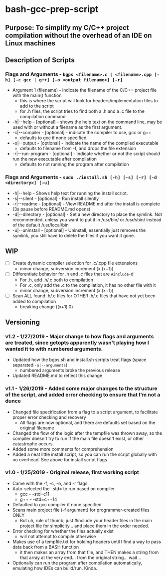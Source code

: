 # bash-gcc-prep-script

## Purpose: To simplify my C/C++ project compilation without the overhead of an IDE on Linux machines

## Description of Scripts

### Flags and Arguments - `bgps <filename>.c | <filename>.cpp [-h] [-c gcc | g++] [-o <output filename>] [-r]`

- Argument 1 (filename) - indicate the filename of the C/C++ project file with the main() function
	- this is where the script will look for headers/implementation files to add to the script
	- for .h files, the script tries to find both a .h and a .c file to the compilation command
- -h|--help - [optional] - shows the help text on the command line, may be used with or without a filename as the first argument.
- -c|--compiler - [optional] - indicate the compiler to use, gcc or g++
	- defaults to gcc if none specified
- -o|--output - [optional] - indicate the name of the compiled executable
	- defaults to filename from -f, and drops the file extension
- -r|--run-program - [optional] - indicate whether or not the script should run the new executable after compilation
	- defaults to not running the program after compilation

### Flags and Arguments - `sudo ./install.sh [-h] [-s] [-r] [-d <directory>] [-u]`

- -h|--help - Shows help text for running the install script.
- -s|--silent - [optional] - Run install silently
- -r|--readme - [optional] - View README.md after the install is complete (3s pause before README.md opens)
- -d|--directory - [optional] - Set a new directory to place the symlink. Not recommended, unless you want to put it in /usr/bin/ or /usr/sbin/ instead of the default /usr/local/bin
- -u|--uninstall - [optional] - Uninstall, essentially just removes the symlink, you still have to delete the files if you want it gone.

## WIP

- [ ] Create dynamic compiler selection for .c/.cpp file extensions
	- minor change, subversion increment (x.(x+1))
- [ ] Differentiate behavior for .h and .c files that are `#include`-d
	- For .h, add .h/.c both to compilation
	- For .c, only add the .c to the compilation, it has no other file with it
	- minor change, subversion increment (x.(x+1))
- [ ] Scan ALL found .h/.c files for OTHER .h/.c files that have not yet been added to compilation
	- breaking change ((x+1).0)

## Versioning

### v1.2 - 1/27/2019 - Major change to how flags and arguments are treated, since getopts apparently wasn't playing how I wanted it to with numbered arguments.

- Updated how the bgps.sh and install.sh scripts treat flags (space separated `-a|--arguments`)
	- numbered arguments broke the previous release
- Updated README.md to reflect this change

### v1.1 - 1/26/2019 - Added some major changes to the structure of the script, and added error checking to ensure that I'm not a dunce

- Changed file specification from a flag to a script argument, to facilitate proper error checking and recovery
	- All flags are now optional, and there are defaults set based on the original filename
- Changed the flow of the logic after the tempfile was thrown away, so the compiler doesn't try to run if the main file doesn't exist, or other catastrophe occurs.
- Added some more comments for comprehension
- Added a neat little install script, so you can run the script globally with no overhead. See above for install script flags.

### v1.0 - 1/25/2019 - Original release, first working script

- Came with the -f, -c, -o, and -r flags
- Auto-selected the -std= to run based on compiler
	- gcc - -std=c11
	- g++ - -std=c++14
- Defaulted to gcc compiler if none specified
- Scans main project file (-f argument) for programmer-created files ONLY
	- But uh, rule of thumb, just #include your header files in the main project file for simplicity... and place them in the order needed.
- Error checking for whether the files actually exist
	- will not attempt to compile otherwise
- Makes use of a tempfile.txt for holding headers until I find a way to pass data back from a BASH function
	- it then makes an array from that file, and THEN makes a string from that array at the very end... from the original string... wait...
- Optionally can run the program after compilation automatically, emulating how IDEs can build/run. Kinda.
